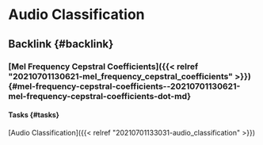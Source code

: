 # Audio Classification


## Backlink {#backlink}


### [Mel Frequency Cepstral Coefficients]({{< relref "20210701130621-mel_frequency_cepstral_coefficients" >}}) {#mel-frequency-cepstral-coefficients--20210701130621-mel-frequency-cepstral-coefficients-dot-md}


#### Tasks {#tasks}

[Audio Classification]({{< relref "20210701133031-audio_classification" >}})

